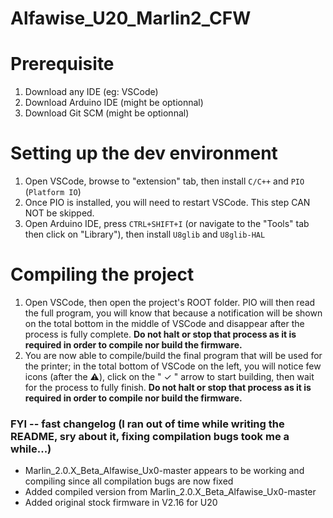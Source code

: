 # Alfawise_U20_Marlin2_CFW

# Prerequisite

1. Download any IDE (eg: VSCode)
2. Download Arduino IDE (might be optionnal)
3. Download Git SCM (might be optionnal)

# Setting up the dev environment

1. Open VSCode, browse to "extension" tab, then install `C/C++` and `PIO` (`Platform IO`)
2. Once PIO is installed, you will need to restart VSCode. This step CAN NOT be skipped.
3. Open Arduino IDE, press `CTRL+SHIFT+I` (or navigate to the "Tools" tab then click on "Library"), then install `U8glib` and `U8glib-HAL`

# Compiling the project

1. Open VSCode, then open the project's ROOT folder. PIO will then read the full program, you will know that because a notification will be shown on the total bottom in the middle of VSCode and disappear after the process is fully complete.
**Do not halt or stop that process as it is required in order to compile nor build the firmware.**
2. You are now able to compile/build the final program that will be used for the printer; in the total bottom of VSCode on the left, you will notice few icons (after the ⚠️), click on the " ✓ " arrow to start building, then wait for the process to fully finish.
**Do not halt or stop that process as it is required in order to compile nor build the firmware.**

### FYI -- fast changelog (I ran out of time while writing the README, sry about it, fixing compilation bugs took me a while...)
- Marlin_2.0.X_Beta_Alfawise_Ux0-master appears to be working and compiling since all compilation bugs are now fixed
- Added compiled version from Marlin_2.0.X_Beta_Alfawise_Ux0-master
- Added original stock firmware in V2.16 for U20
